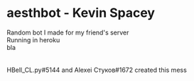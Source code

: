 # aesthbot - Kevin Spacey
Random bot I made for my friend's server </br>
Running in heroku </br>
bla </br>
</br>
</br>
HBell_CL.py#5144 and Alexei Стуков#1672 created this mess </br>
